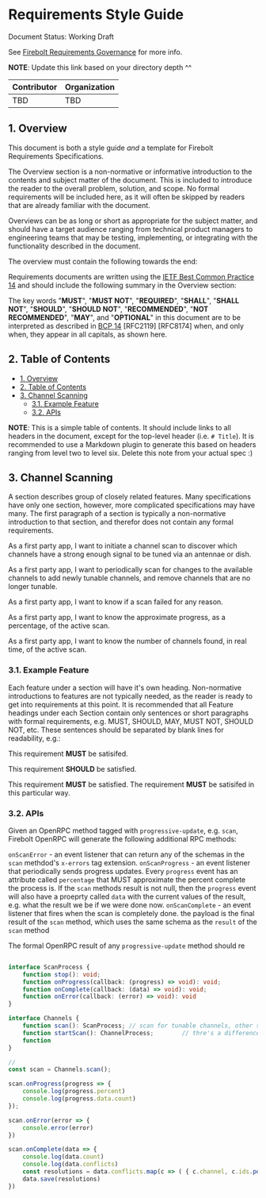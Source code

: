 # Requirements Style Guide

Document Status: Working Draft

See [Firebolt Requirements Governance](./governance.md) for more info.

**NOTE**: Update this link based on your directory depth ^^

| Contributor    | Organization   |
| -------------- | -------------- |
| TBD            | TBD            |

## 1. Overview
This document is both a style guide *and* a template for Firebolt Requirements Specifications.

The Overview section is a non-normative or informative introduction to the contents and subject matter of the document. This is included to introduce the reader to the overall problem, solution, and scope. No formal requirements will be included here, as it will often be skipped by readers that are already familiar with the document.

Overviews can be as long or short as appropriate for the subject matter, and should have a target audience ranging from technical product managers to engineering teams that may be testing, implementing, or integrating with the functionality described in the document.

The overview must contain the following towards the end:

Requirements documents are written using the [IETF Best Common Practice 14](https://www.rfc-editor.org/rfc/rfc2119.txt) and should include the following summary in the Overview section:

The key words "**MUST**", "**MUST NOT**", "**REQUIRED**", "**SHALL**", "**SHALL NOT**", "**SHOULD**", "**SHOULD NOT**", "**RECOMMENDED**", "**NOT RECOMMENDED**", "**MAY**", and "**OPTIONAL**" in this document are to be interpreted as described in [BCP 14](https://www.rfc-editor.org/rfc/rfc2119.txt) [RFC2119] [RFC8174] when, and only when, they appear in all capitals, as shown here.

## 2. Table of Contents
- [1. Overview](#1-overview)
- [2. Table of Contents](#2-table-of-contents)
- [3. Channel Scanning](#3-channel-scanning)
  - [3.1. Example Feature](#31-example-feature)
  - [3.2. APIs](#32-apis)

**NOTE**: This is a simple table of contents. It should include links to all headers in the document, except for the top-level header (i.e. `# Title`). It is recommended to use a Markdown plugin to generate this based on headers ranging from level two to level six. Delete this note from your actual spec :)

## 3. Channel Scanning
A section describes group of closely related features. Many specifications have only one section, however, more complicated specifications may have many. The first paragraph of a section is typically a non-normative introduction to that section, and therefor does not contain any formal requirements.

As a first party app, I want to initiate a channel scan to discover which channels have a strong enough signal to be tuned via an antennae or dish.

As a first party app, I want to periodically scan for changes to the available channels to add newly tunable channels, and remove channels that are no longer tunable.

As a first party app, I want to know if a scan failed for any reason.

As a first party app, I want to know the approximate progress, as a percentage, of the active scan.

As a first party app, I want to know the number of channels found, in real time, of the active scan.



### 3.1. Example Feature
Each feature under a section will have it's own heading. Non-normative introductions to features are not typically needed, as the reader is ready to get into requirements at this point. It is recommended that all Feature headings under each Section contain only sentences or short paragraphs with formal requirements, e.g. MUST, SHOULD, MAY, MUST NOT, SHOULD NOT, etc. These sentences should be separated by blank lines for readability, e.g.:

This requirement **MUST** be satisifed.

This requirement **SHOULD** be satisfied.

This requirement **MUST** be satisfied. The requirement **MUST** be satisifed in this particular way.


### 3.2. APIs

Given an OpenRPC method tagged with `progressive-update`, e.g. `scan`, Firebolt OpenRPC will generate the following additional RPC methods:

`onScanError` - an event listener that can return any of the schemas in the `scan` methdod's `x-errors` tag extension.
`onScanProgress` - an event listener that periodically sends progress updates. Every `progress` event has an attribute called `percentage` that MUST approximate the percent complete the process is. If the `scan` methods result is not null, then the `progress` event will also have a proeprty called `data` with the current values of the result, e.g. what the result we be if we were done now.
`onScanComplete` - an event listener that fires when the scan is completely done. the payload is the final result of the `scan` method, which uses the same schema as the `result` of the `scan` method

The formal OpenRPC result of any `progressive-update` method should re

```typescript

interface ScanProcess {
    function stop(): void;
    function onProgress(callback: (progress) => void): void;
    function onComplete(callback: (data) => void): void;
    function onError(callback: (error) => void): void
}

interface Channels {
    function scan(): ScanProcess; // scan for tunable channels, other stuff, meant to run in background.
    function startScan(): ChannelProcess;        // thre's a difference? worry about it later. meant to drive a progres UI (progress, number for channels, etc.)
    function 
}

// 
const scan = Channels.scan();

scan.onProgress(progress => {
    console.log(progress.percent)
    console.log(progress.data.count)
});

scan.onError(error => {
    console.error(error)    
})

scan.onComplete(data => {
    console.log(data.count)
    console.log(data.conflicts)
    const resolutions = data.conflicts.map(c => ( { c.channel, c.ids.pop() }))
    data.save(resolutions)
})

```